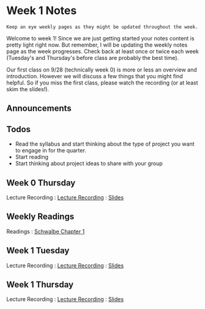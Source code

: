 
# Week 1 Notes

```{note}
Keep an eye weekly pages as they might be updated throughout the week.
```

Welcome to week 1! Since we are just getting started your notes content is pretty light right now. But remember, I will be updating the weekly notes page as the week progresses. Check back at least once or twice each week (Tuesday's and Thursday's before class are probably the best time).

Our first class on 9/28 (technically week 0) is more or less an overview and introduction. However we will discuss a few things that you might find helpful. So if you miss the first class, please watch the recording (or at least skim the slides!).

## Announcements



## Todos

* Read the syllabus and start thinking about the type of project you want to engage in for the quarter.
* Start reading
* Start thinking about project ideas to share with your group

## Week 0 Thursday

Lecture Recording
: [Lecture Recording](https://uci.yuja.com/V/Video?v=8822648&node=38151694&a=94484402&autoplay=1)
: <a href="https://docs.google.com/presentation/d/1I3cceFIiyRzkySLWFQQZ5Z055jpVto_5qk1LajsZqqk/edit?usp=sharing">Slides</a>

## Weekly Readings

Readings
: [Schwalbe Chapter 1](https://canvas.eee.uci.edu/courses/56031/files/folder/Readings)

## Week 1 Tuesday 

Lecture Recording
: [Lecture Recording](https://uci.yuja.com/V/Video?v=8816939&node=38128106&a=47818177&autoplay=1)
: <a href="https://docs.google.com/presentation/d/14yjHZCh-49uzhCEY0smLiXAL_I1KHrqyDVaTfs1KGY8/edit?usp=sharing">Slides</a>

## Week 1 Thursday

Lecture Recording
: [Lecture Recording]()
: <a href="https://docs.google.com/presentation/d/1qOBhcJ9V7dixy12kn-_SNp4nArpGYYFCwnC5WnidjOo/edit?usp=sharing">Slides</a>

